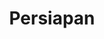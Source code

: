 ---
date:  ""
draft: false
title: "Persiapan"
weight: 1
parted:
    name: ""
    goal: "Parted 1"
    desc: "Memahami konsep, fungsi, jenis basis data."
    icon: ""
tasker:
    name: ""
    goal: "Tasker 1"
    desc: "Mencari konsep, fungsi, jenis basis data."
    icon: ""
assign:
    name: ""
    goal: "Parted 1"
    desc: "Membuat konsep, fungsi, jenis basis data."
    icon: ""
metadata:
    author: ""
description: "Memahami konsep, fungsi, jenis basis data."
---